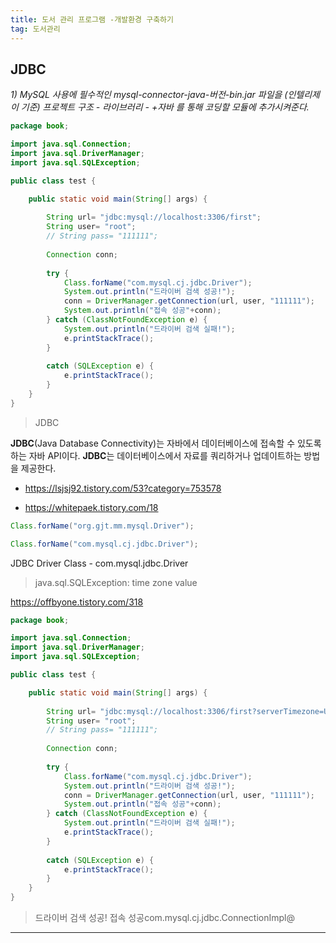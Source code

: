 ```yaml
---
title: 도서 관리 프로그램 -개발환경 구축하기
tag: 도서관리
---
```




## JDBC

_1) MySQL 사용에 필수적인 mysql-connector-java-버전-bin.jar 파일을 (인텔리제이 기준) 프로젝트 구조 - 라이브러리 - +자바 를 통해 코딩할 모듈에 추가시켜준다._ 

```java
package book;

import java.sql.Connection;
import java.sql.DriverManager;
import java.sql.SQLException;

public class test {

	public static void main(String[] args) {
		
		String url= "jdbc:mysql://localhost:3306/first";
		String user= "root";
		// String pass= "111111";
		
		Connection conn;
		
		try {
			Class.forName("com.mysql.cj.jdbc.Driver");
			System.out.println("드라이버 검색 성공!");
			conn = DriverManager.getConnection(url, user, "111111");
			System.out.println("접속 성공"+conn);
		} catch (ClassNotFoundException e) {
			System.out.println("드라이버 검색 실패!");
			e.printStackTrace();
		}
		
		catch (SQLException e) {
			e.printStackTrace();
		}
	}
}
```

> JDBC

**JDBC**(Java Database Connectivity)는 자바에서 데이터베이스에 접속할 수 있도록 하는 자바 API이다. **JDBC**는 데이터베이스에서 자료를 쿼리하거나 업데이트하는 방법을 제공한다.

+ https://lsjsj92.tistory.com/53?category=753578



+ https://whitepaek.tistory.com/18

```java
Class.forName("org.gjt.mm.mysql.Driver");

Class.forName("com.mysql.cj.jdbc.Driver");
```

JDBC Driver Class - com.mysql.jdbc.Driver



> java.sql.SQLException: time zone value

https://offbyone.tistory.com/318

```java
package book;

import java.sql.Connection;
import java.sql.DriverManager;
import java.sql.SQLException;

public class test {

	public static void main(String[] args) {
		
		String url= "jdbc:mysql://localhost:3306/first?serverTimezone=UTC";
		String user= "root";
		// String pass= "111111";
		
		Connection conn;
		
		try {
			Class.forName("com.mysql.cj.jdbc.Driver");
			System.out.println("드라이버 검색 성공!");
			conn = DriverManager.getConnection(url, user, "111111");
			System.out.println("접속 성공"+conn);
		} catch (ClassNotFoundException e) {
			System.out.println("드라이버 검색 실패!");
			e.printStackTrace();
		}
		
		catch (SQLException e) {
			e.printStackTrace();
		}
	}
}
```

>드라이버 검색 성공!
>접속 성공com.mysql.cj.jdbc.ConnectionImpl@



---

